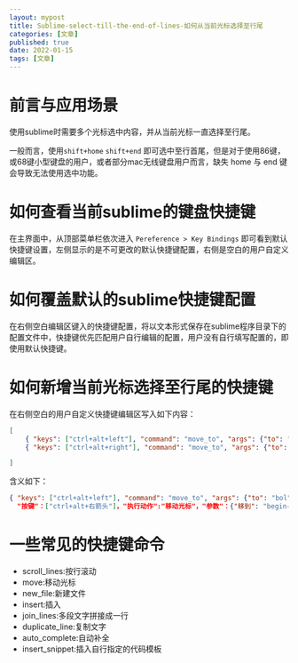 ```yaml
---
layout: mypost
title: Sublime-select-till-the-end-of-lines-如何从当前光标选择至行尾
categories: [文章]
published: true
date: 2022-01-15
tags: [文章]
---
```



# 前言与应用场景

使用sublime时需要多个光标选中内容，并从当前光标一直选择至行尾。

一般而言，使用`shift+home` `shift+end` 即可选中至行首尾，但是对于使用86键，或68键小型键盘的用户，或者部分mac无线键盘用户而言，缺失 home 与 end 键会导致无法使用选中功能。

# 如何查看当前sublime的键盘快捷键
在主界面中，从顶部菜单栏依次进入 `Pereference > Key Bindings` 即可看到默认快捷键设置，左侧显示的是不可更改的默认快捷键配置，右侧是空白的用户自定义编辑区。

# 如何覆盖默认的sublime快捷键配置
在右侧空白编辑区键入的快捷键配置，将以文本形式保存在sublime程序目录下的配置文件中，快捷键优先匹配用户自行编辑的配置，用户没有自行填写配置的，即使用默认快捷键。

# 如何新增当前光标选择至行尾的快捷键
在右侧空白的用户自定义快捷键编辑区写入如下内容：

```json
[
	{ "keys": ["ctrl+alt+left"], "command": "move_to", "args": {"to": "bol", "extend": true} }, 
	{ "keys": ["ctrl+alt+right"], "command": "move_to", "args": {"to": "eol", "extend": true} },

]
```

含义如下：
```json
{ "keys": ["ctrl+alt+left"], "command": "move_to", "args": {"to": "bol", "extend": true} }
  "按键"：["ctrl+alt+右箭头"]，"执行动作":"移动光标"，"参数"：{"移到": "begin-of-line行首","同时延伸选区":"是"}
```

# 一些常见的快捷键命令

 - scroll_lines:按行滚动
 - move:移动光标
 - new_file:新建文件
 - insert:插入
 - join_lines:多段文字拼接成一行
 - duplicate_line:复制文字
 - auto_complete:自动补全
 - insert_snippet:插入自行指定的代码模板

